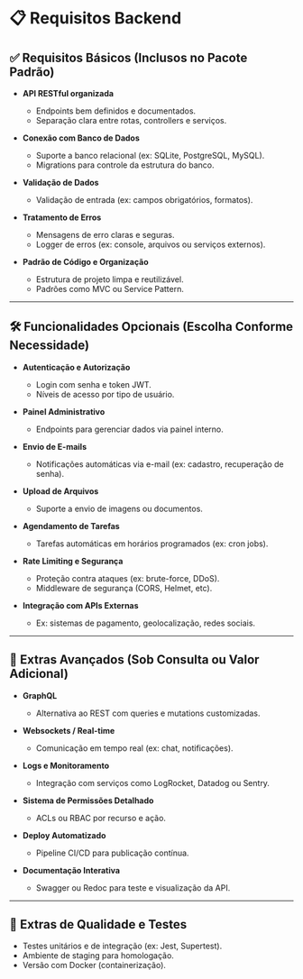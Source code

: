 # 📋 Requisitos Backend

## ✅ Requisitos Básicos (Inclusos no Pacote Padrão)

- **API RESTful organizada**
  - Endpoints bem definidos e documentados.
  - Separação clara entre rotas, controllers e serviços.

- **Conexão com Banco de Dados**
  - Suporte a banco relacional (ex: SQLite, PostgreSQL, MySQL).
  - Migrations para controle da estrutura do banco.

- **Validação de Dados**
  - Validação de entrada (ex: campos obrigatórios, formatos).

- **Tratamento de Erros**
  - Mensagens de erro claras e seguras.
  - Logger de erros (ex: console, arquivos ou serviços externos).

- **Padrão de Código e Organização**
  - Estrutura de projeto limpa e reutilizável.
  - Padrões como MVC ou Service Pattern.
---

## 🛠️ Funcionalidades Opcionais (Escolha Conforme Necessidade)

- **Autenticação e Autorização**
  - Login com senha e token JWT.
  - Níveis de acesso por tipo de usuário.

- **Painel Administrativo**
  - Endpoints para gerenciar dados via painel interno.

- **Envio de E-mails**
  - Notificações automáticas via e-mail (ex: cadastro, recuperação de senha).

- **Upload de Arquivos**
  - Suporte a envio de imagens ou documentos.

- **Agendamento de Tarefas**
  - Tarefas automáticas em horários programados (ex: cron jobs).

- **Rate Limiting e Segurança**
  - Proteção contra ataques (ex: brute-force, DDoS).
  - Middleware de segurança (CORS, Helmet, etc).

- **Integração com APIs Externas**
  - Ex: sistemas de pagamento, geolocalização, redes sociais.

---

## 💼 Extras Avançados (Sob Consulta ou Valor Adicional)

- **GraphQL**
  - Alternativa ao REST com queries e mutations customizadas.

- **Websockets / Real-time**
  - Comunicação em tempo real (ex: chat, notificações).

- **Logs e Monitoramento**
  - Integração com serviços como LogRocket, Datadog ou Sentry.

- **Sistema de Permissões Detalhado**
  - ACLs ou RBAC por recurso e ação.

- **Deploy Automatizado**
  - Pipeline CI/CD para publicação contínua.

- **Documentação Interativa**
  - Swagger ou Redoc para teste e visualização da API.

---

## 🧾 Extras de Qualidade e Testes

- Testes unitários e de integração (ex: Jest, Supertest).
- Ambiente de staging para homologação.
- Versão com Docker (containerização).